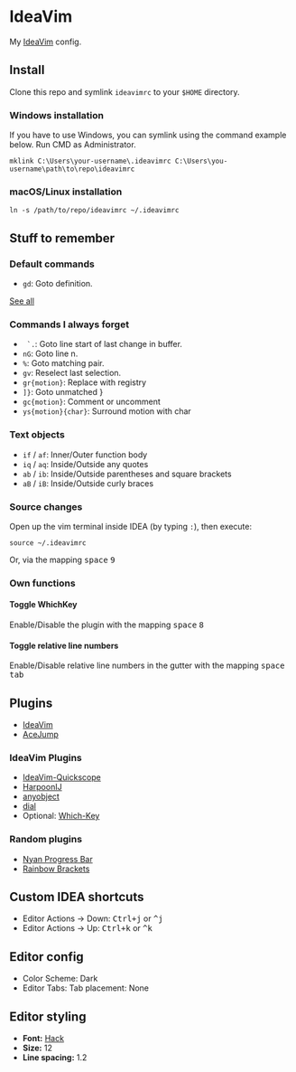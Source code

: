 # IdeaVim

My [IdeaVim](https://github.com/JetBrains/ideavim) config.

## Install

Clone this repo and symlink `ideavimrc` to your `$HOME` directory.

### Windows installation

If you have to use Windows, you can symlink using the command example below. Run CMD as Administrator.

```
mklink C:\Users\your-username\.ideavimrc C:\Users\you-username\path\to\repo\ideavimrc
```

### macOS/Linux installation

```
ln -s /path/to/repo/ideavimrc ~/.ideavimrc
```

## Stuff to remember

### Default commands

- `gd`: Goto definition.

[See all](https://github.com/JetBrains/ideavim/tree/master/vim-engine/src/main/resources/ksp-generated)

### Commands I always forget

- `` `.``: Goto line start of last change in buffer.
- `nG`: Goto line n.
- `%`: Goto matching pair.
- `gv`: Reselect last selection.
- `gr{motion}`: Replace with registry
- `]}`: Goto unmatched }
- `gc{motion}`: Comment or uncomment
- `ys{motion}{char}`: Surround motion with char

### Text objects

- `if` / `af`: Inner/Outer function body
- `iq` / `aq`: Inside/Outside any quotes
- `ab` / `ib`: Inside/Outside parentheses and square brackets
- `aB` / `iB`: Inside/Outside curly braces

### Source changes

Open up the vim terminal inside IDEA (by typing `:`), then execute:

```
source ~/.ideavimrc
```

Or, via the mapping <kbd>space</kbd> <kbd>9</kbd>

### Own functions

#### Toggle WhichKey

Enable/Disable the plugin with the mapping <kbd>space</kbd> <kbd>8</kbd>

#### Toggle relative line numbers

Enable/Disable relative line numbers in the gutter with the mapping <kbd>space</kbd> <kbd>tab</kbd>

## Plugins

- [IdeaVim](https://plugins.jetbrains.com/plugin/164-ideavim)
- [AceJump](https://plugins.jetbrains.com/plugin/7086-acejump)

### IdeaVim Plugins

- [IdeaVim-Quickscope](https://plugins.jetbrains.com/plugin/19417-ideavim-quickscope)
- [HarpoonIJ](https://plugins.jetbrains.com/plugin/20782-harpoonij)
- [anyobject](https://plugins.jetbrains.com/plugin/28333-vim-anyobject)
- [dial](https://plugins.jetbrains.com/plugin/28237-vim-dial)
- Optional: [Which-Key](https://plugins.jetbrains.com/plugin/15976-which-key)

### Random plugins

- [Nyan Progress Bar](https://plugins.jetbrains.com/plugin/8575-nyan-progress-bar)
- [Rainbow Brackets](https://plugins.jetbrains.com/plugin/10080-rainbow-brackets)

## Custom IDEA shortcuts

- Editor Actions -> Down: <kbd>Ctrl+j</kbd> or <kbd>^j</kbd>
- Editor Actions -> Up: <kbd>Ctrl+k</kbd> or <kbd>^k</kbd>

## Editor config

- Color Scheme: Dark
- Editor Tabs: Tab placement: None

## Editor styling

- **Font:** [Hack](https://github.com/source-foundry/Hack)
- **Size:** 12
- **Line spacing:** 1.2
